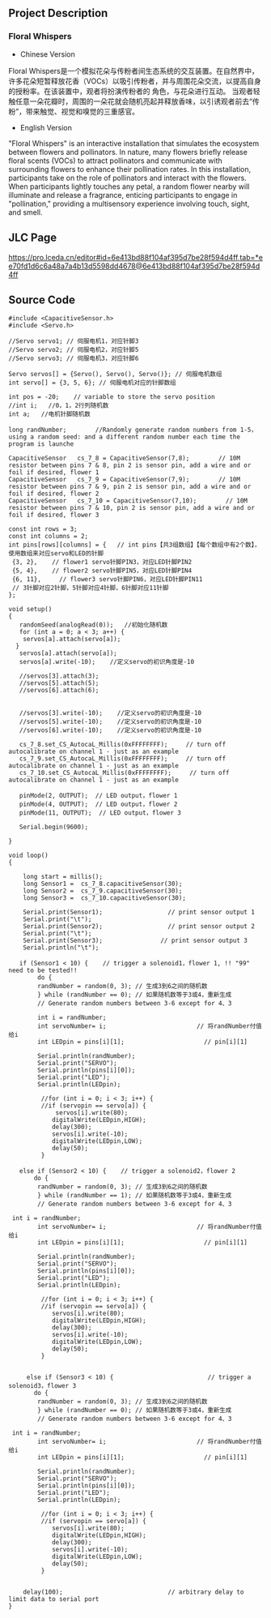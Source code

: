 ## Project Description
### Floral Whispers
- Chinese Version
  
Floral Whispers是一个模拟花朵与传粉者间生态系统的交互装置。在自然界中，许多花朵短暂释放花香（VOCs）以吸引传粉者，并与周围花朵交流，以提高自身的授粉率。在该装置中，观者将扮演传粉者的   角色，与花朵进行互动。 当观者轻触任意一朵花瓣时，周围的一朵花就会随机亮起并释放香味，以引诱观者前去“传粉”，带来触觉、视觉和嗅觉的三重感官。

- English Version

"Floral Whispers" is an interactive installation that simulates the ecosystem between flowers and pollinators. In nature, many flowers briefly release    floral scents (VOCs) to attract pollinators and communicate with surrounding flowers to enhance their pollination rates. In this installation,         participants take on the role of pollinators and interact with the flowers. When participants lightly touches any petal, a random flower nearby will illuminate and release a fragrance, enticing participants to engage in "pollination," providing a multisensory experience involving touch, sight, and smell.

## JLC Page 
https://pro.lceda.cn/editor#id=6e413bd88f104af395d7be28f594d4ff,tab=*ee70fd1d6c6a48a7a4b13d5598dd4678@6e413bd88f104af395d7be28f594d4ff

## Source Code
```
#include <CapacitiveSensor.h>
#include <Servo.h>

//Servo servo1; // 伺服电机1，对应针脚3
//Servo servo2; // 伺服电机2，对应针脚5
//Servo servo3; // 伺服电机3，对应针脚6

Servo servos[] = {Servo(), Servo(), Servo()}; // 伺服电机数组
int servo[] = {3, 5, 6}; // 伺服电机对应的针脚数组

int pos = -20;    // variable to store the servo position
//int i;   //0，1，2行列随机数
int a;   //电机针脚随机数

long randNumber;        //Randomly generate random numbers from 1-5，using a random seed: and a different random number each time the program is launche

CapacitiveSensor   cs_7_8 = CapacitiveSensor(7,8);        // 10M resistor between pins 7 & 8, pin 2 is sensor pin, add a wire and or foil if desired, flower 1
CapacitiveSensor   cs_7_9 = CapacitiveSensor(7,9);        // 10M resistor between pins 7 & 9, pin 2 is sensor pin, add a wire and or foil if desired, flower 2
CapacitiveSensor   cs_7_10 = CapacitiveSensor(7,10);        // 10M resistor between pins 7 & 10, pin 2 is sensor pin, add a wire and or foil if desired, flower 3

const int rows = 3;
const int columns = 2;
int pins[rows][columns] = {   // int pins【共3组数组】【每个数组中有2个数】，使用数组来对应servo和LED的针脚
 {3, 2},    // flower1 servo针脚PIN3，对应LED针脚PIN2
 {5, 4},    // flower2 servo针脚PIN5，对应LED针脚PIN4
 {6, 11},     // flower3 servo针脚PIN6，对应LED针脚PIN11
 // 3针脚对应2针脚，5针脚对应4针脚，6针脚对应11针脚
};

void setup()                    
{
   randomSeed(analogRead(0));   //初始化随机数
   for (int a = 0; a < 3; a++) {
    servos[a].attach(servo[a]);
  }
   servos[a].attach(servo[a]);
   servos[a].write(-10);    //定义servo的初识角度是-10

   //servos[3].attach(3);
   //servos[5].attach(5);
   //servos[6].attach(6);
    

   //servos[3].write(-10);    //定义servo的初识角度是-10
   //servos[5].write(-10);    //定义servo的初识角度是-10
   //servos[6].write(-10);    //定义servo的初识角度是-10

   cs_7_8.set_CS_AutocaL_Millis(0xFFFFFFFF);     // turn off autocalibrate on channel 1 - just as an example
   cs_7_9.set_CS_AutocaL_Millis(0xFFFFFFFF);     // turn off autocalibrate on channel 1 - just as an example
   cs_7_10.set_CS_AutocaL_Millis(0xFFFFFFFF);     // turn off autocalibrate on channel 1 - just as an example

   pinMode(2, OUTPUT);  // LED output，flower 1
   pinMode(4, OUTPUT);  // LED output，flower 2
   pinMode(11, OUTPUT);  // LED output，flower 3

   Serial.begin(9600);

}

void loop()                    
{

    long start = millis();
    long Sensor1 =  cs_7_8.capacitiveSensor(30);
    long Sensor2 =  cs_7_9.capacitiveSensor(30);
    long Sensor3 =  cs_7_10.capacitiveSensor(30);

    Serial.print(Sensor1);                  // print sensor output 1
    Serial.print("\t");
    Serial.print(Sensor2);                  // print sensor output 2
    Serial.print("\t");
    Serial.print(Sensor3);                // print sensor output 3
    Serial.println("\t");

   if (Sensor1 < 10) {    // trigger a solenoid1，flower 1, !! "99" need to be tested!!
        do {
        randNumber = random(0, 3); // 生成3到6之间的随机数
        } while (randNumber == 0); // 如果随机数等于3或4，重新生成
        // Generate random numbers between 3-6 except for 4、3

        int i = randNumber;  
        int servoNumber= i;                         // 将randNumber付值给i
        int LEDpin = pins[i][1];                      // pin[i][1]
        
        Serial.println(randNumber);
        Serial.print("SERVO");
        Serial.println(pins[i][0]);
        Serial.print("LED");
        Serial.println(LEDpin);

         //for (int i = 0; i < 3; i++) {
         //if (servopin == servo[a]) {
             servos[i].write(80);
            digitalWrite(LEDpin,HIGH);
            delay(300);                             
            servos[i].write(-10);
            digitalWrite(LEDpin,LOW);    
            delay(50);  
         }

   else if (Sensor2 < 10) {    // trigger a solenoid2，flower 2
       do {
        randNumber = random(0, 3); // 生成3到6之间的随机数
        } while (randNumber == 1); // 如果随机数等于3或4，重新生成
        // Generate random numbers between 3-6 except for 4、3

 int i = randNumber;  
        int servoNumber= i;                         // 将randNumber付值给i
        int LEDpin = pins[i][1];                      // pin[i][1]
        
        Serial.println(randNumber);
        Serial.print("SERVO");
        Serial.println(pins[i][0]);
        Serial.print("LED");
        Serial.println(LEDpin);

         //for (int i = 0; i < 3; i++) {
         //if (servopin == servo[a]) {
            servos[i].write(80);
            digitalWrite(LEDpin,HIGH);
            delay(300);                             
            servos[i].write(-10);
            digitalWrite(LEDpin,LOW);    
            delay(50);  
         }
    
    
     else if (Sensor3 < 10) {                          // trigger a solenoid3，flower 3
       do {
        randNumber = random(0, 3); // 生成3到6之间的随机数
        } while (randNumber == 0); // 如果随机数等于3或4，重新生成
        // Generate random numbers between 3-6 except for 4、3

 int i = randNumber;  
        int servoNumber= i;                         // 将randNumber付值给i
        int LEDpin = pins[i][1];                      // pin[i][1]
        
        Serial.println(randNumber);
        Serial.print("SERVO");
        Serial.println(pins[i][0]);
        Serial.print("LED");
        Serial.println(LEDpin);

         //for (int i = 0; i < 3; i++) {
         //if (servopin == servo[a]) {
            servos[i].write(80);
            digitalWrite(LEDpin,HIGH);
            delay(300);                             
            servos[i].write(-10);
            digitalWrite(LEDpin,LOW);    
            delay(50);  
         }
    
    
    delay(100);                             // arbitrary delay to limit data to serial port 
}
```
